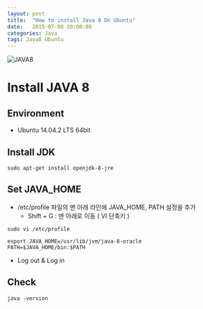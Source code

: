 ```yaml
---
layout: post
title:  "How to install Java 8 On Ubuntu"
date:   2015-07-08 20:00:00
categories: Java
tags: Java8 Ubuntu
---
```


![JAVA8](https://eclipse.org/xtend/images/java8_logo.png)

<!--more-->

# Install JAVA 8

## Environment
  * Ubuntu 14.04.2 LTS 64bit

## Install JDK

``` 
sudo apt-get install openjdk-8-jre
```

## Set JAVA_HOME
  * /etc/profile 파일의 맨 아래 라인에 JAVA_HOME, PATH 설정을 추가
    - Shift + G : 맨 아래로 이동 ( VI 단축키 )

``` 
sudo vi /etc/profile
```

``` 
export JAVA_HOME=/usr/lib/jvm/java-8-oracle
PATH=$JAVA_HOME/bin:$PATH
```
  * Log out & Log in

## Check

```
java -version
```
